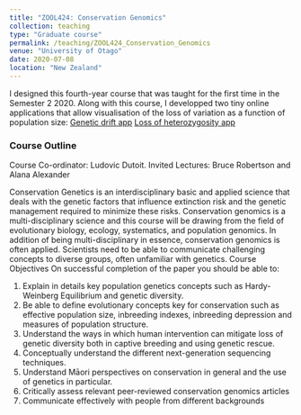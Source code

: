 ```yaml
---
title: "ZOOL424: Conservation Genomics"
collection: teaching
type: "Graduate course"
permalink: /teaching/ZOOL424_Conservation_Genomics
venue: "University of Otago"
date: 2020-07-08
location: "New Zealand"
---
```

I designed this fourth-year course that was taught for the first time in the Semester 2 2020. Along with this course, I developped two tiny online applications that allow visualisation of the loss of variation as a function of population size:
[Genetic drift app](https://popgenlulu.shinyapps.io/geneticdrift) [Loss of heterozygosity app](https://popgenlulu.shinyapps.io/lossofheterozygosity/)

### Course Outline
Course Co-ordinator: Ludovic Dutoit. Invited Lectures: Bruce Robertson and Alana Alexander

Conservation Genetics is an interdisciplinary basic and applied science that deals with
the genetic factors that influence extinction risk and the genetic management required
to minimize these risks. Conservation genomics is a multi-disciplinary science and
this course will be drawing from the field of evolutionary biology, ecology,
systematics, and population genomics. In addition of being multi-disciplinary in
essence, conservation genomics is often applied. Scientists need to be able to
communicate challenging concepts to diverse groups, often unfamiliar with genetics.
Course Objectives
On successful completion of the paper you should be able to:
  1. Explain in details key population genetics concepts such as Hardy-Weinberg
Equilibrium and genetic diversity.
  2. Be able to define evolutionary concepts key for conservation such as effective
population size, inbreeding indexes, inbreeding depression and measures of
population structure.
  3. Understand the ways in which human intervention can mitigate loss of genetic
diversity both in captive breeding and using genetic rescue.
  4. Conceptually understand the different next-generation sequencing techniques.
  5. Understand Māori perspectives on conservation in general and the use of
genetics in particular.
  6. Critically assess relevant peer-reviewed conservation genomics articles
  7. Communicate effectively with people from different backgrounds





